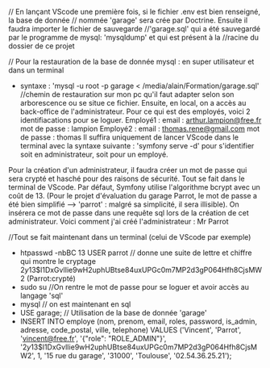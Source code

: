 // En lançant VScode une première fois, si le fichier .env est bien renseigné, la base de donnée
// nommée 'garage' sera crée par Doctrine. Ensuite il faudra importer le fichier de sauvegarde
//'garage.sql' qui a été sauvegardé par le programme de mysql: 'mysqldump' et qui est présent à la
//racine du dossier de ce projet

// Pour la restauration de la base de donnée mysql : en super utilisateur et dans un terminal

- syntaxe : 'mysql -u root -p garage < /media/alain/Formation/garage.sql' //chemin de restauration sur mon pc qu'il faut adapter selon son arborescence ou se situe ce fichier.
  Ensuite, en local, on a accès au back-office de l'administrateur.
  Pour ce qui est des employés, voici 2 identifiacations pour se loguer.
  Employé1 : email : arthur.lampion@free.fr
  mot de passe : lampion
  Employé2 : email : thomas.rene@gmail.com
  mot de passe : thomas
  Il suffira uniquement de lancer VScode dans le terminal avec la syntaxe suivante : 'symfony serve -d' pour s'identifier soit en administrateur, soit pour un employé. 

Pour la création d'un administrateur, il faudra créer un mot de passe qui sera crypté et hasché pour des raisons de sécurité. Tout se fait dans le terminal de VScode.
Par défaut, Symfony utilise l'algorithme bcrypt avec un coût de 13. (Pour le projet d'évaluation du garage Parrot, le mot de passe a été bien simplifié --> 'parrot' : malgré sa simplicité, il sera illisible). On insérera ce mot de passe dans une requête sql lors de la création de cet administrateur. Voici comment j'ai créé l'administrateur : Mr Parrot

//Tout se fait maintenant dans un terminal (celui de VScode par exemple)

- htpasswd -nbBC 13 USER parrot // donne une suite de lettre et chiffre qui montre le cryptage
  $2y$13$l1DxGvlIie9wH2uphUBtse84uxUPGc0m7MP2d3gP064Hfh8CjsMW2 (Parrot:crypté)
- sudo su //On rentre le mot de passe pour se loguer et avoir accès au langage 'sql'
- mysql // on est maintenant en sql
- USE garage; // Utilisation de la base de donnée 'garage'
- INSERT INTO employe (nom, prenom, email, roles, password, is_admin, adresse, code_postal, ville, telephone) VALUES ('Vincent', 'Parrot', 'vincent@free.fr', '{"role": "ROLE_ADMIN"}', '$2y$13$l1DxGvlIie9wH2uphUBtse84uxUPGc0m7MP2d3gP064Hfh8CjsMW2', 1, '15 rue du garage', '31000', 'Toulouse', '02.54.36.25.21');
